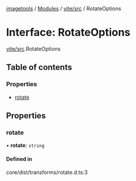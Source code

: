 [imagetools](../README.md) / [Modules](../modules.md) / [vite/src](../modules/vite_src.md) / RotateOptions

# Interface: RotateOptions

[vite/src](../modules/vite_src.md).RotateOptions

## Table of contents

### Properties

- [rotate](vite_src.RotateOptions.md#rotate)

## Properties

### rotate

• **rotate**: `string`

#### Defined in

core/dist/transforms/rotate.d.ts:3
